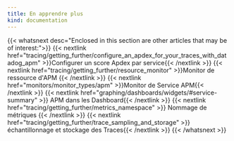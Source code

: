 ```yaml
---
title: En apprendre plus
kind: documentation
---
```


{{< whatsnext desc="Enclosed in this section are other articles that may be of interest:">}}
    {{< nextlink href="tracing/getting_further/configure_an_apdex_for_your_traces_with_datadog_apm" >}}Configurer un score Apdex par service{{< /nextlink >}}
    {{< nextlink href="tracing/getting_further/resource_monitor" >}}Monitor de ressource d'APM {{< /nextlink >}}
    {{< nextlink href="monitors/monitor_types/apm" >}}Monitor de Service APM{{< /nextlink >}}
    {{< nextlink href="graphing/dashboards/widgets/#service-summary" >}} APM dans les Dashboard{{< /nextlink >}}
    {{< nextlink href="tracing/getting_further/metrics_namespace" >}} Nommage de métriques {{< /nextlink >}}
    {{< nextlink href="tracing/getting_further/trace_sampling_and_storage" >}} échantillonnage et stockage des Traces{{< /nextlink >}}
{{< /whatsnext >}}

